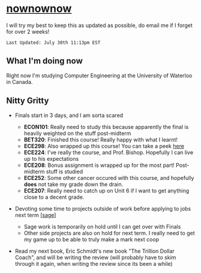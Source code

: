 # [nownownow](https://nownownow.com/about)

I will try my best to keep this as updated as possible, do email me if I forget for over 2 weeks!

`Last Updated: July 30th 11:13pm EST`

## What I'm doing now
Right now I'm studying Computer Engineering at the University of Waterloo in Canada.

## Nitty Gritty
- Finals start in 3 days, and I am sorta scared
    - **ECON101**: Really need to study this because apparently the final is heavily weighted on the stuff post-midterm
    - **BET320**: Finished this course! Really happy with what I learnt!
    - **ECE298**: Also wrapped up this course! You can take a peek [here](https://github.com/arora-aditya/ECE298)
    - **ECE224**: I've really the course, and Prof. Bishop. Hopefully I can live up to his expectations
    - **ECE208**: Bonus assignment is wrapped up for the most part! Post-midterm stuff is studied
    - **ECE252**: Some other cancer occured with this course, and hopefully **does** not take my grade down the drain.
    - **ECE207**: Really need to catch up on Unit 6 if I want to get anything close to a decent grade.
- Devoting some time to projects outside of work before applying to jobs next term [[sage](http://thesage.co/)]
  - Sage work is temporarily on hold until I can get over with Finals
  - Other side projects are also on hold for next term. I really need to get my game up to be able to truly make a mark next coop

- Read my next book, Eric Schmidt's new book "The Trillion Dollar Coach", and will be writing the review (will probably have to skim through it again, when writing the review since its been a while)
